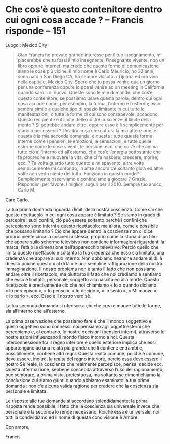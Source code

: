 # Che cos’è questo contenitore dentro cui ogni cosa accade ? – Francis risponde – 151

Luogo : Mexico City

>Ciao Francis ho provato grande interesse per il tuo insegnamento, mi piacerebbe che tu fossi il mio insegnante, l’insegnante vivente, non un libro oppure internet, ma credo che queste forme di comunicazione siano le cose più vicine. Il mio nome è Carlo Mauricio, ho 32 anni, sono nato a San Diego CA, ho sempre vissuto a Tijuana ed ora vivo nella capitale, Mexico City. Spero che tu possa venire qua un giorno per una conferenza oppure io potrei venire ad un meeting in California quando sarò lì di nuovo. Queste sono le mie domande: che cos’è questo contenitore, se possiamo usare questa parola, dentro cui ogni cosa accade come, per esempio, la forma, l’interno e l’esterno; esso sembra simile a qualche tipo di spazio limitante in cui tutte le manifestazioni, o tutte le forme di cui sono consapevole, accadono. Questo recipiente è il limite delle nostre coscienze, il limite della mente ? Si potrebbe andare oltre, oppure esso è lì semplicemente per starci o per esserci ? Un’altra cosa che cattura la mia attenzione, e questa è la mia seconda domanda, è questa : tutte queste forme interne come i pensieri, le emozioni, le sensazioni, e tutte quelle esterne come le cose viventi, le persone, ecc. che cos’è che anima tutto ciò all’interno ed all’esterno, che cos’è l’energia sottostante che fa progredire e muovere la vita, che ci fa nascere, crescere, morire, ecc. ? Talvolta guardo tutto questo e mi spavento, altre volte semplicemente mi confondo, in altre ancora c’è soltanto gioia ed altre volte non vedo niente del tutto. Funziona in questo modo? Semplicemente osserviamo e continuiamo a giocare ? Grazie. Rispondimi per favore. I migliori auguri per il 2010. Sempre tuo amico, Carlo M.

Caro Carlo,

La tua prima domanda riguarda i limiti della nostra coscienza. Come sai che questo ricettacolo in cui ogni cosa appare è limitato ? Se siamo in grado di percepire i suoi confini, ciò può essere soltanto perchè i confini che percepiamo sono interni a questo ricettacolo; ma allora, come è possibile che possano limitarlo ? Ciò che appare dentro la coscienza non ci dice proprio niente circa la coscienza stessa, proprio come la storia di un film che appare sullo schermo televisivo non contiene informazioni riguardanti la marca, l’età o la dimensione dell’apparecchio televisivo. Perciò quello che limita questo ricettacolo è soltanto la tua credenza che esso sia limitato, una credenza che appare al suo interno. Non dobbiamo neanche andare al di là di esso poichè questo « al di là » è una semplice raffigurazione della nostra immaginazione. Il nostro problema non è tanto il fatto che non possiamo andare oltre il ricettacolo, ma piuttosto il fatto che noi crediamo e sentiamo che esso è limitato, personale, soggetto alla nascita ed alla morte. Questo ricettacolo è precisamente ciò che noi chiamiamo « Io » quando diciamo « Io percepisco », « Io penso », « Io decido », « Io sento », « Mi muovo », « Io parlo », ecc. Esso è il nostro vero sè.

La tua seconda domanda si riferisce a ciò che crea e muove tutte le forme, sia all’interno che all’esterno.

La prima osservazione che possiamo fare è che il mondo soggettivo e quello oggettivo sono connessi: noi pensiamo agli oggetti esterni che percepiamo e, al contrario, le nostre decisioni (pensieri interni), attraverso le nostre azioni influenzano il mondo fisico intorno a noi. Questa interconnessione fra il regno interiore e quello esteriore implica che essi appartengano ad una relatà più grande che li contiene entrambi e, possibilmente, contiene altri regni. Questa realtà comune, poichè è comune, deve essere, inoltre, la realtà del regno interiore, perciò essa deve essere il nostro Sè reale, la coscienza che realmente percepisce, pensa, decide ecc. Questa affermazione, sebbene concepita attraverso l’uso del ragionamento, può sembrare, a prima vista, pretestuosa, ma soltanto se dimentichiamo la conclusione cui siamo giunti quando abbiamo esaminato la tua prima domanda : non c’è alcuna valida ragione per credere che la coscienza sia personale e limitata.

Le risposte alle tue domande si accordano splendidamente: la prima risposta rende possibile il fatto che la coscienza sia universale invece che personale e la seconda lo rende necessario. Poichè essa è universale, noi tutti la condividiamo ed il nome di questa condivisione è Amore.

Con amore,

Francis

